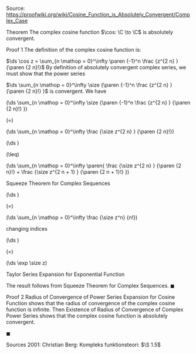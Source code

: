 # 

Source: https://proofwiki.org/wiki/Cosine_Function_is_Absolutely_Convergent/Complex_Case



Theorem
The complex cosine function $\cos: \C \to \C$ is absolutely convergent.


Proof 1
The definition of the complex cosine function is:

$\ds \cos z = \sum_{n \mathop = 0}^\infty \paren {-1}^n \frac {z^{2 n} } {\paren {2 n}!}$
By definition of absolutely convergent complex series, we must show that the power series

$\ds \sum_{n \mathop = 0}^\infty \size {\paren {-1}^n \frac {z^{2 n} } {\paren {2 n}!} }$
is convergent.
We have














\(\ds \sum_{n \mathop = 0}^\infty \size {\paren {-1}^n \frac {z^{2 n} } {\paren {2 n}!} }\)

\(=\)







\(\ds \sum_{n \mathop = 0}^\infty \frac {\size z^{2 n} } {\paren {2 n}!}\)




















\(\ds \)

\(\leq\)







\(\ds \sum_{n \mathop = 0}^\infty \paren{ \frac {\size z^{2 n} } {\paren {2 n}!} + \frac {\size z^{2 n + 1} } {\paren {2 n + 1}!} }\)





Squeeze Theorem for Complex Sequences














\(\ds \)

\(=\)







\(\ds \sum_{n \mathop = 0}^\infty \frac {\size z^n} {n!}\)





changing indices














\(\ds \)

\(=\)







\(\ds \exp \size z\)





Taylor Series Expansion for Exponential Function



The result follows from Squeeze Theorem for Complex Sequences.
$\blacksquare$


Proof 2
Radius of Convergence of Power Series Expansion for Cosine Function shows that the radius of convergence of the complex cosine function is infinite.
Then Existence of Radius of Convergence of Complex Power Series shows that the complex cosine function is absolutely convergent.

$\blacksquare$


Sources
2001: Christian Berg: Kompleks funktionsteori: $\S 1.5$




